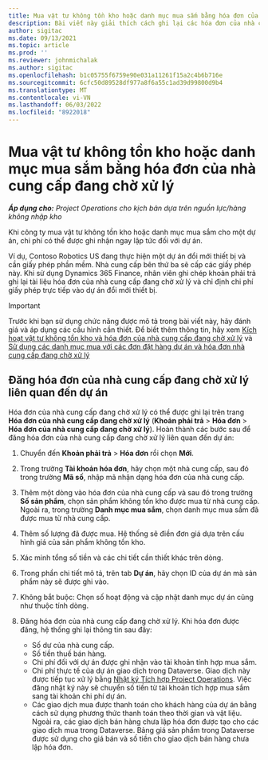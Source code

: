 ```yaml
---
title: Mua vật tư không tồn kho hoặc danh mục mua sắm bằng hóa đơn của nhà cung cấp đang chờ xử lý
description: Bài viết này giải thích cách ghi lại các hóa đơn của nhà cung cấp đang chờ xử lý.
author: sigitac
ms.date: 09/13/2021
ms.topic: article
ms.prod: ''
ms.reviewer: johnmichalak
ms.author: sigitac
ms.openlocfilehash: b1c05755f6759e90e031a11261f15a2c4b6b716e
ms.sourcegitcommit: 6cfc50d89528df977a8f6a55c1ad39d99800d9b4
ms.translationtype: MT
ms.contentlocale: vi-VN
ms.lasthandoff: 06/03/2022
ms.locfileid: "8922018"
---
```

# <a name="purchase-non-stocked-materials-or-procurement-categories-using-a-pending-vendor-invoice"></a>Mua vật tư không tồn kho hoặc danh mục mua sắm bằng hóa đơn của nhà cung cấp đang chờ xử lý

_**Áp dụng cho:** Project Operations cho kịch bản dựa trên nguồn lực/hàng không nhập kho_

Khi công ty mua vật tư không tồn kho hoặc danh mục mua sắm cho một dự án, chi phí có thể được ghi nhận ngay lập tức đối với dự án. 

Ví dụ, Contoso Robotics US đang thực hiện một dự án đổi mới thiết bị và cần giấy phép phần mềm. Nhà cung cấp bên thứ ba sẽ cấp các giấy phép này.  Khi sử dụng Dynamics 365 Finance, nhân viên ghi chép khoản phải trả ghi lại tài liệu hóa đơn của nhà cung cấp đang chờ xử lý và chỉ định chi phí giấy phép trực tiếp vào dự án đổi mới thiết bị. 

> [!IMPORTANT]
> Trước khi bạn sử dụng chức năng được mô tả trong bài viết này, hãy đánh giá và áp dụng các cấu hình cần thiết. Để biết thêm thông tin, hãy xem [Kích hoạt vật tư không tồn kho và hóa đơn của nhà cung cấp đang chờ xử lý](configure-materials-nonstocked.md) và [Sử dụng các danh mục mua với các đơn đặt hàng dự án và hóa đơn nhà cung cấp đang chờ xử lý](configure-procurement-categories.md)

## <a name="post-a-project-related-pending-vendor-invoice"></a>Đăng hóa đơn của nhà cung cấp đang chờ xử lý liên quan đến dự án 

Hóa đơn của nhà cung cấp đang chờ xử lý có thể được ghi lại trên trang **Hóa đơn của nhà cung cấp đang chờ xử lý** (**Khoản phải trả** > **Hóa đơn** > **Hóa đơn của nhà cung cấp đang chờ xử lý**). Hoàn thành các bước sau để đăng hóa đơn của nhà cung cấp đang chờ xử lý liên quan đến dự án:

1. Chuyển đến **Khoản phải trả** > **Hóa đơn** rồi chọn **Mới**. 
1. Trong trường **Tài khoản hóa đơn**, hãy chọn một nhà cung cấp, sau đó trong trường **Mã số**, nhập mã nhận dạng hóa đơn của nhà cung cấp.
1. Thêm một dòng vào hóa đơn của nhà cung cấp và sau đó trong trường **Số sản phẩm**, chọn sản phẩm không tồn kho được mua từ nhà cung cấp. Ngoài ra, trong trường **Danh mục mua sắm**, chọn danh mục mua sắm đã được mua từ nhà cung cấp.   
1. Thêm số lượng đã được mua. Hệ thống sẽ điền đơn giá dựa trên cấu hình giá của sản phẩm không tồn kho. 
1. Xác minh tổng số tiền và các chi tiết cần thiết khác trên dòng.
1. Trong phần chi tiết mô tả, trên tab **Dự án**, hãy chọn ID của dự án mà sản phẩm này sẽ được ghi vào.
1. Không bắt buộc: Chọn số hoạt động và cập nhật danh mục dự án cũng như thuộc tính dòng.
1. Đăng hóa đơn của nhà cung cấp đang chờ xử lý. Khi hóa đơn được đăng, hệ thống ghi lại thông tin sau đây:
    
    - Số dư của nhà cung cấp.
    - Số tiền thuế bán hàng.
    - Chi phí đối với dự án được ghi nhận vào tài khoản tính hợp mua sắm.
    - Chi phí thực tế của dự án giao dịch trong Dataverse.  Giao dịch này được tiếp tục xử lý bằng [Nhật ký Tích hợp Project Operations](../project-accounting/project-operations-integration-journal.md). Việc đăng nhật ký này sẽ chuyển số tiền từ tài khoản tích hợp mua sắm sang tài khoản chi phí dự án. 
    - Các giao dịch mua được thanh toán cho khách hàng của dự án bằng cách sử dụng phương thức thanh toán theo thời gian và vật liệu. Ngoài ra, các giao dịch bán hàng chưa lập hóa đơn được tạo cho các giao dịch mua trong Dataverse. Bảng giá sản phẩm trong Dataverse được sử dụng cho giá bán và số tiền cho giao dịch bán hàng chưa lập hóa đơn.
